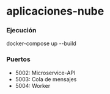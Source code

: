 # aplicaciones-nube

### Ejecución
docker-compose up --build

### Puertos
- 5002: Microservice-API
- 5003: Cola de mensajes
- 5004: Worker

